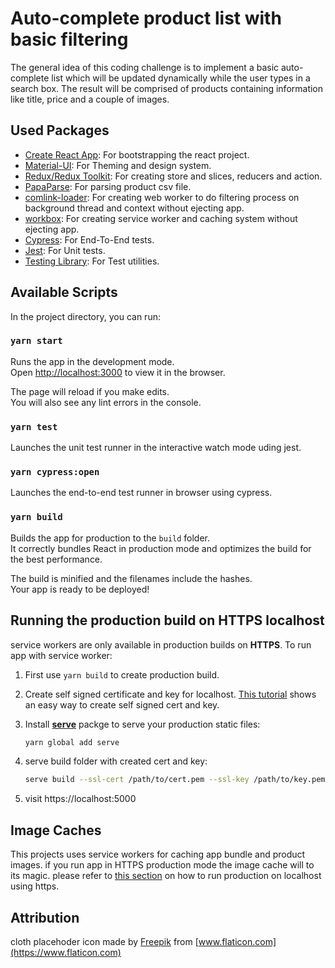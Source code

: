 # Auto-complete product list with basic filtering

The general idea of this coding challenge is to implement a basic auto-complete list which will be updated dynamically while the user types in a search box. The result will be comprised of products containing information like title, price and a couple of images.

## Used Packages

- [Create React App](create-react-app.dev): For bootstrapping the react project.
- [Material-UI](https://material-ui.com/): For Theming and design system.
- [Redux/Redux Toolkit](https://redux-toolkit.js.org/): For creating store and slices, reducers and action.
- [PapaParse](https://www.papaparse.com/): For parsing product csv file.
- [comlink-loader](https://github.com/GoogleChromeLabs/comlink-loader): For creating web worker to do filtering process on background thread and context without ejecting app.
- [workbox](https://developers.google.com/web/tools/workbox/): For creating service worker and caching system without ejecting app.
- [Cypress](https://www.cypress.io/): For End-To-End tests.
- [Jest](https://jestjs.io/): For Unit tests.
- [Testing Library](https://testing-library.com/): For Test utilities.

## Available Scripts

In the project directory, you can run:

### `yarn start`

Runs the app in the development mode.\
Open [http://localhost:3000](http://localhost:3000) to view it in the browser.

The page will reload if you make edits.\
You will also see any lint errors in the console.

### `yarn test`

Launches the unit test runner in the interactive watch mode uding jest.

### `yarn cypress:open`

Launches the end-to-end test runner in browser using cypress.

### `yarn build`

Builds the app for production to the `build` folder.\
It correctly bundles React in production mode and optimizes the build for the best performance.

The build is minified and the filenames include the hashes.\
Your app is ready to be deployed!

## Running the production build on HTTPS localhost

service workers are only available in production builds on **HTTPS**. To run app with service worker:

1. First use `yarn build` to create production build.
2. Create self signed certificate and key for localhost. [This tutorial](https://web.dev/how-to-use-local-https/) shows an easy way to create self signed cert and key.
3. Install **[serve](https://github.com/vercel/serve)** packge to serve your production static files:

   ```bash
   yarn global add serve
   ```

4. serve build folder with created cert and key:
   ```bash
   serve build --ssl-cert /path/to/cert.pem --ssl-key /path/to/key.pem
   ```
5. visit https://localhost:5000

## Image Caches

This projects uses service workers for caching app bundle and product images. if you run app in HTTPS production mode the image cache will to its magic. please refer to [this section](#running-the-production-build-on-https-localhost) on how to run production on localhost using https.

## Attribution

cloth placehoder icon made by [Freepik](https://www.freepik.com) from [www.flaticon.com](https://www.flaticon.com)
